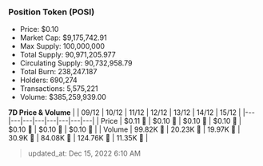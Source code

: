 
  ### Position Token (POSI)
  - Price: $0.10
  - Market Cap: $9,175,742.91
  - Max Supply: 100,000,000
  - Total Supply: 90,971,205.977
  - Circulating Supply: 90,732,958.79
  - Total Burn: 238,247.187
  - Holders: 690,274
  - Transactions: 5,575,221
  - Volume: $385,259,939.00

  **7D Price & Volume**
  | | 09&#x2F;12 | 10&#x2F;12 | 11&#x2F;12 | 12&#x2F;12 | 13&#x2F;12 | 14&#x2F;12 | 15&#x2F;12 |
  |---|---|---|---|---|---|---|---|
  | Price | $0.11 🔻 | $0.10 🔻 | $0.10 🔻 | $0.10 🔻 | $0.10 🔻 | $0.10 🚀 | $0.10 🔻 |
  | Volume | 99.82K 🚀 | 20.23K 🔻 | 19.97K 🔻 | 30.9K 🚀 | 84.08K 🚀 | 124.76K 🚀 | 11.35K 🔻 |

  > updated_at: Dec 15, 2022 6:10 AM
